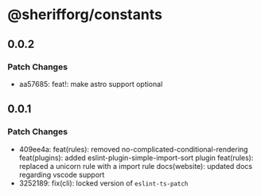 # @sherifforg/constants

## 0.0.2

### Patch Changes

- aa57685: feat!: make astro support optional

## 0.0.1

### Patch Changes

- 409ee4a: feat(rules): removed no-complicated-conditional-rendering
  feat(plugins): added eslint-plugin-simple-import-sort plugin
  feat(rules): replaced a unicorn rule with a import rule
  docs(website): updated docs regarding vscode support
- 3252189: fix(cli): locked version of `eslint-ts-patch`
